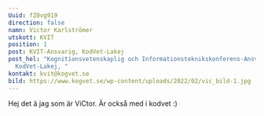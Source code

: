 ```yaml
---
Uuid: fZ0vg919
direction: false
namn: Victor Karlströmer
utskott: KVIT
position: 1
post: KVIT-Ansvarig, KodVet-Lakej
post_hel: "Kognitionsvetenskaplig och Informationsteknikskonferens-Ansvarig,
  KodVet-Lakej, "
kontakt: kvit@kogvet.se
bild: https://www.kogvet.se/wp-content/uploads/2022/02/vic_bild-1.jpg
---
```

Hej det ä jag som är ViCtor. Är också med i kodvet :)
